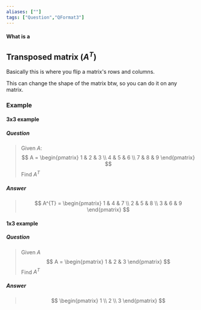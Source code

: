```yaml
---
aliases: [""]
tags: ["Question","QFormat3"]
---
```


#### What is a
## Transposed matrix ($A^{T}$)
Basically this is where you flip a matrix's rows and columns.

This can change the shape of the matrix btw, so you can do it on any matrix.

### Example
#### 3x3 example
##### Question
> Given $A$:
> $$ A = \begin{pmatrix} 1 & 2 & 3  \\ 4  & 5 & 6 \\ 7 & 8 & 9 \end{pmatrix} $$
> Find $A^{T}$

##### Answer
> $$ A^{T} = \begin{pmatrix} 1 & 4 & 7  \\ 2 & 5 & 8 \\ 3 & 6 & 9 \end{pmatrix} $$

#### 1x3 example
##### Question
> Given $A$
> $$ A = \begin{pmatrix} 1 & 2 & 3 \end{pmatrix} $$
> Find $A^{T}$

##### Answer
> $$ \begin{pmatrix} 1 \\ 2 \\ 3 \end{pmatrix} $$